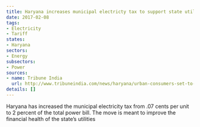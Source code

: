 ```yaml
---
title: Haryana increases municipal electricty tax to support state utilities
date: 2017-02-08
tags:
- Electricity
- Tariff
states:
- Haryana
sectors:
- Energy
subsectors:
- Power
sources:
- name: Tribune India
  url: http://www.tribuneindia.com/news/haryana/urban-consumers-set-to-pay-more-for-power/359072.html
details: []
---
```


Haryana has increased the municipal electricity tax from .07 cents per unit to 2 percent of the total power bill. The move is meant to improve the financial health of the state’s utilities
